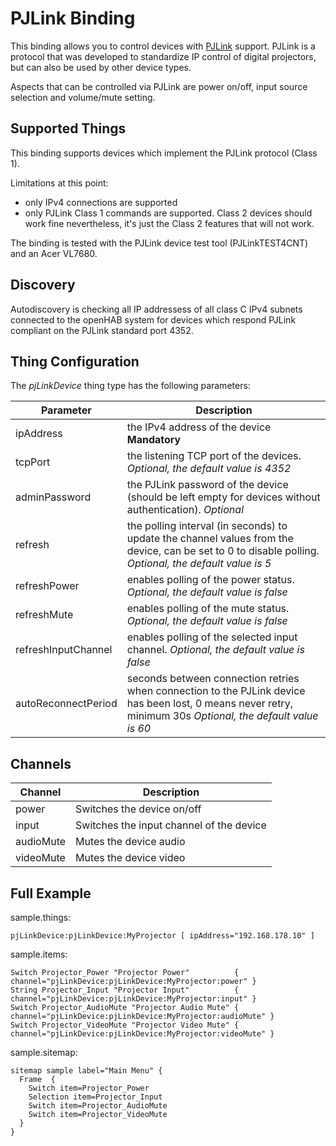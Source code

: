 # PJLink Binding

This binding allows you to control devices with [PJLink](https://pjlink.jbmia.or.jp/english/) support. 
PJLink is a protocol that was developed to standardize IP control of digital projectors, but can also be used by other device types.

Aspects that can be controlled via PJLink are power on/off, input source selection and volume/mute setting.

## Supported Things

This binding supports devices which implement the PJLink protocol (Class 1). 

Limitations at this point:

- only IPv4 connections are supported
- only PJLink Class 1 commands are supported. 
  Class 2 devices should work fine nevertheless, it's just the Class 2 features that will not work.

The binding is tested with the PJLink device test tool (PJLinkTEST4CNT) and an Acer VL7680.

## Discovery

Autodiscovery is checking all IP addressess of all class C IPv4 subnets connected to the openHAB system for devices which respond PJLink compliant on the PJLink standard port 4352.

## Thing Configuration

The *pjLinkDevice* thing type has the following parameters:

| Parameter             | Description                                                                                                                                                  |
|-----------------------|--------------------------------------------------------------------------------------------------------------------------------------------------------------|
| ipAddress             | the IPv4 address of the device  **Mandatory**                                                                                                                |
| tcpPort               | the listening TCP port of the devices. *Optional, the default value is 4352*                                                                                 |
| adminPassword         | the PJLink password of the device (should be left empty for devices without authentication). *Optional*                                                      |
| refresh               | the polling interval (in seconds) to update the channel values from the device, can be set to 0 to disable polling. *Optional, the default value is 5*       |
| refreshPower          | enables polling of the power status. *Optional, the default value is false*                                                                                  |
| refreshMute           | enables polling of the mute status. *Optional, the default value is false*                                                                                   |
| refreshInputChannel   | enables polling of the selected input channel. *Optional, the default value is false*                                                                        |
| autoReconnectPeriod   | seconds between connection retries when connection to the PJLink device has been lost, 0 means never retry, minimum 30s *Optional, the default value is 60*  |


## Channels

| Channel           | Description                               |
|-------------------|-------------------------------------------|
| power             | Switches the device on/off                |
| input             | Switches the input channel of the device  |
| audioMute         | Mutes the device audio                    |
| videoMute         | Mutes the device video                    |

## Full Example

sample.things:

```
pjLinkDevice:pjLinkDevice:MyProjector [ ipAddress="192.168.178.10" ]
```

sample.items:

```
Switch Projector_Power "Projector Power"          { channel="pjLinkDevice:pjLinkDevice:MyProjector:power" }
String Projector_Input "Projector Input"          { channel="pjLinkDevice:pjLinkDevice:MyProjector:input" }
Switch Projector_AudioMute "Projector Audio Mute" { channel="pjLinkDevice:pjLinkDevice:MyProjector:audioMute" }
Switch Projector_VideoMute "Projector Video Mute" { channel="pjLinkDevice:pjLinkDevice:MyProjector:videoMute" }
```

sample.sitemap:

```
sitemap sample label="Main Menu" {
  Frame  {
    Switch item=Projector_Power
    Selection item=Projector_Input
    Switch item=Projector_AudioMute
    Switch item=Projector_VideoMute
  }
}
```
